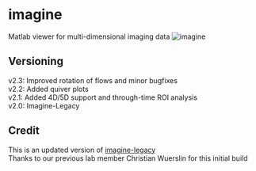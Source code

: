 # imagine
Matlab viewer for multi-dimensional imaging data
![imagine](https://github.com/lab-midas/imagine/blob/master/documentation/imagine.gif)

## Versioning
v2.3: Improved rotation of flows and minor bugfixes<br/>
v2.2: Added quiver plots<br/>
v2.1: Added 4D/5D support and through-time ROI analysis<br/>
v2.0: Imagine-Legacy

## Credit
This is an updated version of [imagine-legacy](https://github.com/imagineStudios/Imagine-Legacy) <br/>
Thanks to our previous lab member Christian Wuerslin for this initial build
